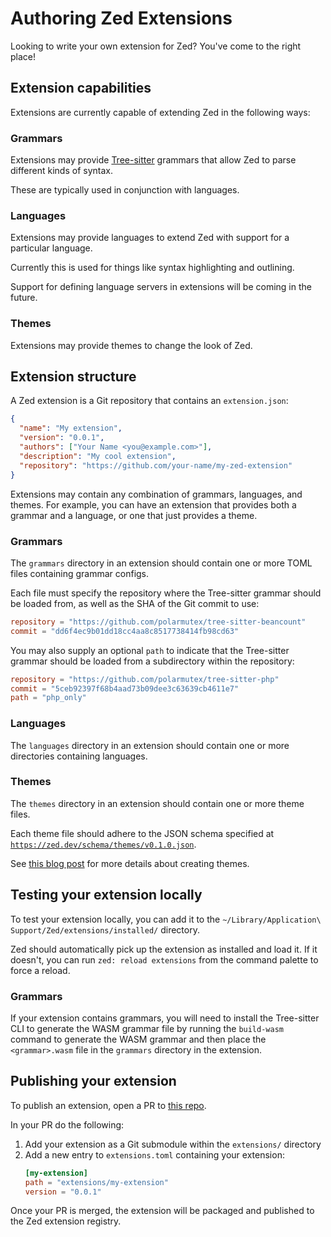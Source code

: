 # Authoring Zed Extensions

Looking to write your own extension for Zed? You've come to the right place!

## Extension capabilities

Extensions are currently capable of extending Zed in the following ways:

### Grammars

Extensions may provide [Tree-sitter](https://tree-sitter.github.io/tree-sitter/) grammars that allow Zed to parse different kinds of syntax.

These are typically used in conjunction with languages.

### Languages

Extensions may provide languages to extend Zed with support for a particular language.

Currently this is used for things like syntax highlighting and outlining.

Support for defining language servers in extensions will be coming in the future.

### Themes

Extensions may provide themes to change the look of Zed.

## Extension structure

A Zed extension is a Git repository that contains an `extension.json`:

```json
{
  "name": "My extension",
  "version": "0.0.1",
  "authors": ["Your Name <you@example.com>"],
  "description": "My cool extension",
  "repository": "https://github.com/your-name/my-zed-extension"
}
```

Extensions may contain any combination of grammars, languages, and themes. For example, you can have an extension that provides both a grammar and a language, or one that just provides a theme.

### Grammars

The `grammars` directory in an extension should contain one or more TOML files containing grammar configs.

Each file must specify the repository where the Tree-sitter grammar should be loaded from, as well as the SHA of the Git commit to use:

```toml
repository = "https://github.com/polarmutex/tree-sitter-beancount"
commit = "dd6f4ec9b01dd18cc4aa8c8517738414fb98cd63"
```

You may also supply an optional `path` to indicate that the Tree-sitter grammar should be loaded from a subdirectory within the repository:

```toml
repository = "https://github.com/polarmutex/tree-sitter-php"
commit = "5ceb92397f68b4aad73b09dee3c63639cb4611e7"
path = "php_only"
```

### Languages

The `languages` directory in an extension should contain one or more directories containing languages.

### Themes

The `themes` directory in an extension should contain one or more theme files.

Each theme file should adhere to the JSON schema specified at [`https://zed.dev/schema/themes/v0.1.0.json`](https://zed.dev/schema/themes/v0.1.0.json).

See [this blog post](https://zed.dev/blog/user-themes-now-in-preview) for more details about creating themes.

## Testing your extension locally

To test your extension locally, you can add it to the `~/Library/Application\ Support/Zed/extensions/installed/` directory.

Zed should automatically pick up the extension as installed and load it. If it doesn't, you can run `zed: reload extensions` from the command palette to force a reload.

### Grammars

If your extension contains grammars, you will need to install the Tree-sitter CLI to generate the WASM grammar file by running the `build-wasm` command to generate the WASM grammar and then place the `<grammar>.wasm` file in the `grammars` directory in the extension.

## Publishing your extension

To publish an extension, open a PR to [this repo](https://github.com/zed-industries/extensions).

In your PR do the following:

1. Add your extension as a Git submodule within the `extensions/` directory
2. Add a new entry to `extensions.toml` containing your extension:
   ```toml
   [my-extension]
   path = "extensions/my-extension"
   version = "0.0.1"
   ```

Once your PR is merged, the extension will be packaged and published to the Zed extension registry.
